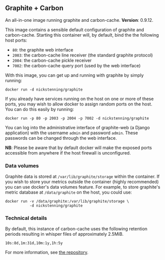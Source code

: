 ## Graphite + Carbon

An all-in-one image running graphite and carbon-cache. **Version**: 0.9.12.

This image contains a sensible default configuration of graphite and
carbon-cache. Starting this container will, by default, bind the the following
host ports:

- `80`: the graphite web interface
- `2003`: the carbon-cache line receiver (the standard graphite protocol)
- `2004`: the carbon-cache pickle receiver
- `7002`: the carbon-cache query port (used by the web interface)

With this image, you can get up and running with graphite by simply running:

    docker run -d nickstenning/graphite

If you already have services running on the host on one or more of these ports,
you may wish to allow docker to assign random ports on the host. You can do this
easily by running:

    docker run -p 80 -p 2003 -p 2004 -p 7002 -d nickstenning/graphite

You can log into the administrative interface of graphite-web (a Django
application) with the username `admin` and password `admin`. These passwords can
be changed through the web interface.

**NB**: Please be aware that by default docker will make the exposed ports
accessible from anywhere if the host firewall is unconfigured.

### Data volumes

Graphite data is stored at `/var/lib/graphite/storage` within the container. If
you wish to store your metrics outside the container (highly recommended) you
can use docker's data volumes feature. For example, to store graphite's metric
database at `/data/graphite` on the host, you could use:

    docker run -v /data/graphite:/var/lib/graphite/storage \
               -d nickstenning/graphite

### Technical details

By default, this instance of carbon-cache uses the following retention periods
resulting in whisper files of approximately 2.5MiB.

    10s:8d,1m:31d,10m:1y,1h:5y

For more information, see [the
repository](https://github.com/nickstenning/dockerfiles/tree/master/graphite).
